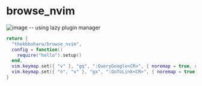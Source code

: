 # browse_nvim
![image](./browse.gif)
-- using lazy plugin manager

```lua
return {
  "thekbbohara/browse_nvim",
  config = function()
	require("hello").setup()
  end,
  vim.keymap.set({ "v" }, "gq", ":QueryGoogle<CR>", { noremap = true, silent = true }),
  vim.keymap.set({ "n", "v" }, "gx", ":GoToLink<CR>", { noremap = true, silent = true })
}

```

